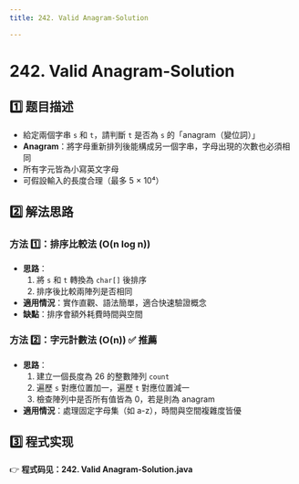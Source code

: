 ```yaml
---
title: 242. Valid Anagram-Solution

---
```


# 242. Valid Anagram-Solution

## 1️⃣ 题目描述
- 給定兩個字串 `s` 和 `t`，請判斷 `t` 是否為 `s` 的「anagram（變位詞）」
- **Anagram**：將字母重新排列後能構成另一個字串，字母出現的次數也必須相同
- 所有字元皆為小寫英文字母
- 可假設輸入的長度合理（最多 5 × 10⁴）

## 2️⃣ 解法思路
### 方法 1️⃣：排序比較法 (O(n log n))
- **思路**：
  1. 將 `s` 和 `t` 轉換為 `char[]` 後排序
  2. 排序後比較兩陣列是否相同
- **適用情況**：實作直觀、語法簡單，適合快速驗證概念
- **缺點**：排序會額外耗費時間與空間

### 方法 2️⃣：字元計數法 (O(n)) ✅ 推薦
- **思路**：
  1. 建立一個長度為 26 的整數陣列 `count`
  2. 遍歷 `s` 對應位置加一，遍歷 `t` 對應位置減一
  3. 檢查陣列中是否所有值皆為 0，若是則為 anagram
- **適用情況**：處理固定字母集（如 a-z），時間與空間複雜度皆優

## 3️⃣ 程式实现
👉 **程式码见：242. Valid Anagram-Solution.java**

